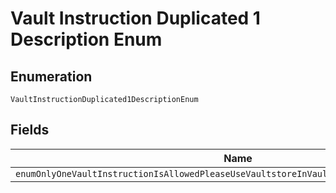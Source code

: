
# Vault Instruction Duplicated 1 Description Enum

## Enumeration

`VaultInstructionDuplicated1DescriptionEnum`

## Fields

| Name |
|  --- |
| `enumOnlyOneVaultInstructionIsAllowedPleaseUseVaultstoreInVaultToProvideVaultInstruction` |

